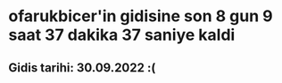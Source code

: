 # ofarukbicer'in gidisine son 8 gun 9 saat 37 dakika 37 saniye kaldi

## Gidis tarihi: 30.09.2022 :(